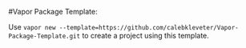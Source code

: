 #Vapor Package Template:

Use `vapor new --template=https://github.com/calebkleveter/Vapor-Package-Template.git` to create a project using this template.
